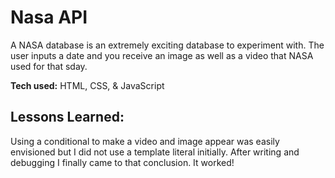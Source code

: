 # Nasa API
A NASA database is an extremely exciting database to experiment with. The user inputs a date and you receive an image as well as a video that NASA used for that sday.

**Tech used:** HTML, CSS, & JavaScript

## Lessons Learned:

Using a conditional to make a video and image appear was easily envisioned but I did not use a template literal initially. After writing and debugging I finally came to that conclusion. It worked!
